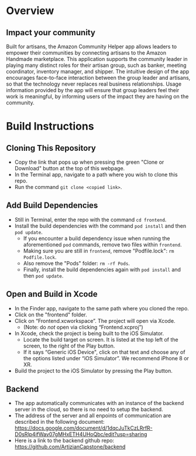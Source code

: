 # Overview
## Impact your community

Built for artisans, the Amazon Community Helper app allows leaders to empower their communities by connecting artisans to the Amazon Handmade marketplace. This application supports the community leader in playing many distinct roles for their artisan group, such as banker, meeting coordinator, inventory manager, and shipper. The intuitive design of the app encourages face-to-face interaction between the group leader and artisans, so that the technology never replaces real business relationships. Usage information provided by the app will ensure that group leaders feel their work is meaningful, by informing users of the impact they are having on the community.

# Build Instructions
## Cloning This Repository
* Copy the link that pops up when pressing the green "Clone or Download" button at the top of this webpage.
* In the Terminal app, navigate to a path where you wish to clone this repo.
* Run the command `git clone <copied link>`.
## Add Build Dependencies
* Still in Terminal, enter the repo with the command `cd frontend`.
* Install the build dependencies with the command `pod install` and then `pod update`.
    * If you encounter a build dependency issue when running the aforementioned `pod` commands, remove two files within `frontend`.
    * Making sure you are still in `frontend`, remove "Podfile.lock": `rm Podfile.lock`.
    * Also remove the "Pods" folder: `rm -rf Pods`.
    * Finally, install the build dependencies again with `pod install` and then `pod update`.
## Open and Build in Xcode
* In the Finder app, navigate to the same path where you cloned the repo.
* Click on the "frontend" folder.
* Click on “Frontend.xcworkspace”. The project will open via Xcode.
    * (Note: do *not* open via clicking “Frontend.xcproj”)
* In Xcode, check the project is being built to the iOS Simulator.
    * Locate the build target on screen. It is listed at the top left of the screen, to the right of the Play button.
    * If it says “Generic iOS Device", click on that text and choose any of the options listed under “iOS Simulator”. We recommend iPhone 8 or XR.
* Build the project to the iOS Simulator by pressing the Play button.


## Backend
* The app automatically communicates with an instance of the backend server in the cloud, so there is no need to setup the backend.
* The address of the server and all enpoints of communication are described in the following document: https://docs.google.com/document/d/1dqcJuTkCzLRrfR-D0sRlp4ifWav07gMHxETH4UHoQbc/edit?usp=sharing
* Here is a link to the backend github repo: https://github.com/ArtizianCapstone/backend
